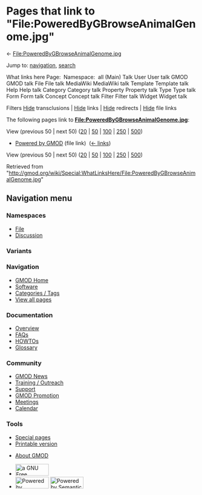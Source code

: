 <div id="mw-page-base" class="noprint">

</div>

<div id="mw-head-base" class="noprint">

</div>

<div id="content" class="mw-body" role="main">

<span id="top"></span>

<div id="mw-js-message" style="display:none;">

</div>



# <span dir="auto">Pages that link to "File:PoweredByGBrowseAnimalGenome.jpg"</span>

<div id="bodyContent">

<div id="contentSub">

←
[File:PoweredByGBrowseAnimalGenome.jpg](/wiki/File:PoweredByGBrowseAnimalGenome.jpg "File:PoweredByGBrowseAnimalGenome.jpg")

</div>

<div id="jump-to-nav" class="mw-jump">

Jump to: [navigation](#mw-navigation), [search](#p-search)

</div>

<div id="mw-content-text">

What links here Page:  Namespace:  all (Main) Talk User User talk GMOD
GMOD talk File File talk MediaWiki MediaWiki talk Template Template talk
Help Help talk Category Category talk Property Property talk Type Type
talk Form Form talk Concept Concept talk Filter Filter talk Widget
Widget talk

Filters
[Hide](/mediawiki/index.php?title=Special:WhatLinksHere/File:PoweredByGBrowseAnimalGenome.jpg&hidetrans=1 "Special:WhatLinksHere/File:PoweredByGBrowseAnimalGenome.jpg")
transclusions \|
[Hide](/mediawiki/index.php?title=Special:WhatLinksHere/File:PoweredByGBrowseAnimalGenome.jpg&hidelinks=1 "Special:WhatLinksHere/File:PoweredByGBrowseAnimalGenome.jpg")
links \|
[Hide](/mediawiki/index.php?title=Special:WhatLinksHere/File:PoweredByGBrowseAnimalGenome.jpg&hideredirs=1 "Special:WhatLinksHere/File:PoweredByGBrowseAnimalGenome.jpg")
redirects \|
[Hide](/mediawiki/index.php?title=Special:WhatLinksHere/File:PoweredByGBrowseAnimalGenome.jpg&hideimages=1 "Special:WhatLinksHere/File:PoweredByGBrowseAnimalGenome.jpg")
file links

The following pages link to
**[File:PoweredByGBrowseAnimalGenome.jpg](/wiki/File:PoweredByGBrowseAnimalGenome.jpg "File:PoweredByGBrowseAnimalGenome.jpg")**:

View (previous 50 \| next 50)
([20](/mediawiki/index.php?title=Special:WhatLinksHere/File:PoweredByGBrowseAnimalGenome.jpg&limit=20 "Special:WhatLinksHere/File:PoweredByGBrowseAnimalGenome.jpg")
\|
[50](/mediawiki/index.php?title=Special:WhatLinksHere/File:PoweredByGBrowseAnimalGenome.jpg&limit=50 "Special:WhatLinksHere/File:PoweredByGBrowseAnimalGenome.jpg")
\|
[100](/mediawiki/index.php?title=Special:WhatLinksHere/File:PoweredByGBrowseAnimalGenome.jpg&limit=100 "Special:WhatLinksHere/File:PoweredByGBrowseAnimalGenome.jpg")
\|
[250](/mediawiki/index.php?title=Special:WhatLinksHere/File:PoweredByGBrowseAnimalGenome.jpg&limit=250 "Special:WhatLinksHere/File:PoweredByGBrowseAnimalGenome.jpg")
\|
[500](/mediawiki/index.php?title=Special:WhatLinksHere/File:PoweredByGBrowseAnimalGenome.jpg&limit=500 "Special:WhatLinksHere/File:PoweredByGBrowseAnimalGenome.jpg"))

- [Powered by GMOD](/wiki/Powered_by_GMOD "Powered by GMOD") (file link)
  ‎ <span class="mw-whatlinkshere-tools">([←
  links](/mediawiki/index.php?title=Special:WhatLinksHere&target=Powered+by+GMOD "Special:WhatLinksHere"))</span>

View (previous 50 \| next 50)
([20](/mediawiki/index.php?title=Special:WhatLinksHere/File:PoweredByGBrowseAnimalGenome.jpg&limit=20 "Special:WhatLinksHere/File:PoweredByGBrowseAnimalGenome.jpg")
\|
[50](/mediawiki/index.php?title=Special:WhatLinksHere/File:PoweredByGBrowseAnimalGenome.jpg&limit=50 "Special:WhatLinksHere/File:PoweredByGBrowseAnimalGenome.jpg")
\|
[100](/mediawiki/index.php?title=Special:WhatLinksHere/File:PoweredByGBrowseAnimalGenome.jpg&limit=100 "Special:WhatLinksHere/File:PoweredByGBrowseAnimalGenome.jpg")
\|
[250](/mediawiki/index.php?title=Special:WhatLinksHere/File:PoweredByGBrowseAnimalGenome.jpg&limit=250 "Special:WhatLinksHere/File:PoweredByGBrowseAnimalGenome.jpg")
\|
[500](/mediawiki/index.php?title=Special:WhatLinksHere/File:PoweredByGBrowseAnimalGenome.jpg&limit=500 "Special:WhatLinksHere/File:PoweredByGBrowseAnimalGenome.jpg"))

</div>

<div class="printfooter">

Retrieved from
"<http://gmod.org/wiki/Special:WhatLinksHere/File:PoweredByGBrowseAnimalGenome.jpg>"

</div>

<div id="catlinks" class="catlinks catlinks-allhidden">

</div>

<div class="visualClear">

</div>

</div>

</div>

<div id="mw-navigation">

## Navigation menu

<div id="mw-head">



<div id="left-navigation">

<div id="p-namespaces" class="vectorTabs" role="navigation"
aria-labelledby="p-namespaces-label">

### Namespaces

- <span id="ca-nstab-image"><a href="/wiki/File:PoweredByGBrowseAnimalGenome.jpg" accesskey="c"
  title="View the file page [c]">File</a></span>
- <span id="ca-talk"><a
  href="/mediawiki/index.php?title=File_talk:PoweredByGBrowseAnimalGenome.jpg&amp;action=edit&amp;redlink=1"
  accesskey="t"
  title="Discussion about the content page [t]">Discussion</a></span>

</div>

<div id="p-variants" class="vectorMenu emptyPortlet" role="navigation"
aria-labelledby="p-variants-label">

### 

### Variants[](#)

<div class="menu">

</div>

</div>

</div>

<div id="right-navigation">





</div>



</div>

</div>

</div>

<div id="mw-panel">

<div id="p-logo" role="banner">

<a href="/wiki/Main_Page"
style="background-image: url(http://gmod.org/images/GMOD-cogs.png);"
title="Visit the main page"></a>

</div>

<div id="p-Navigation" class="portal" role="navigation"
aria-labelledby="p-Navigation-label">

### Navigation

<div class="body">

- <span id="n-GMOD-Home">[GMOD Home](/wiki/Main_Page)</span>
- <span id="n-Software">[Software](/wiki/GMOD_Components)</span>
- <span id="n-Categories-.2F-Tags">[Categories /
  Tags](/wiki/Categories)</span>
- <span id="n-View-all-pages">[View all
  pages](/wiki/Special:AllPages)</span>

</div>

</div>

<div id="p-Documentation" class="portal" role="navigation"
aria-labelledby="p-Documentation-label">

### Documentation

<div class="body">

- <span id="n-Overview">[Overview](/wiki/Overview)</span>
- <span id="n-FAQs">[FAQs](/wiki/Category:FAQ)</span>
- <span id="n-HOWTOs">[HOWTOs](/wiki/Category:HOWTO)</span>
- <span id="n-Glossary">[Glossary](/wiki/Glossary)</span>

</div>

</div>

<div id="p-Community" class="portal" role="navigation"
aria-labelledby="p-Community-label">

### Community

<div class="body">

- <span id="n-GMOD-News">[GMOD News](/wiki/GMOD_News)</span>
- <span id="n-Training-.2F-Outreach">[Training /
  Outreach](/wiki/Training_and_Outreach)</span>
- <span id="n-Support">[Support](/wiki/Support)</span>
- <span id="n-GMOD-Promotion">[GMOD
  Promotion](/wiki/GMOD_Promotion)</span>
- <span id="n-Meetings">[Meetings](/wiki/Meetings)</span>
- <span id="n-Calendar">[Calendar](/wiki/Calendar)</span>

</div>

</div>

<div id="p-tb" class="portal" role="navigation"
aria-labelledby="p-tb-label">

### Tools

<div class="body">

- <span id="t-specialpages"><a href="/wiki/Special:SpecialPages" accesskey="q"
  title="A list of all special pages [q]">Special pages</a></span>
- <span id="t-print"><a
  href="/mediawiki/index.php?title=Special:WhatLinksHere/File:PoweredByGBrowseAnimalGenome.jpg&amp;printable=yes"
  rel="alternate" accesskey="p"
  title="Printable version of this page [p]">Printable version</a></span>

</div>

</div>

</div>

</div>

<div id="footer" role="contentinfo">

- <span id="footer-places-about">[About
  GMOD](/wiki/GMOD:About "GMOD:About")</span>

<!-- -->

- <span id="footer-copyrightico">[<img src="http://www.gnu.org/graphics/gfdl-logo-small.png" width="88"
  height="31" alt="a GNU Free Documentation License" />](http://www.gnu.org/licenses/fdl-1.3.html)</span>
- <span id="footer-poweredbyico">[<img src="/mediawiki/skins/common/images/poweredby_mediawiki_88x31.png"
  width="88" height="31" alt="Powered by MediaWiki" />](//www.mediawiki.org/)
  [<img
  src="/mediawiki/extensions/SemanticMediaWiki/includes/../resources/images/smw_button.png"
  width="88" height="31" alt="Powered by Semantic MediaWiki" />](https://www.semantic-mediawiki.org/wiki/Semantic_MediaWiki)</span>

<div style="clear:both">

</div>

</div>
